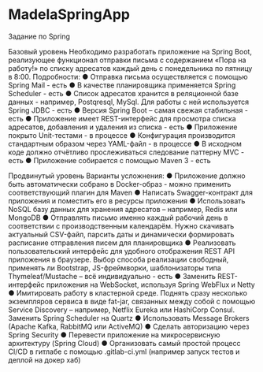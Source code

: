 # MadelaSpringApp
Задание по Spring

Базовый уровень
Необходимо разработать приложение на Spring Boot, реализующее функционал отправки письма с содержанием «Пора на работу!» по списку адресатов каждый день с понедельника по пятницу в 8:00. Подробности:
●	Отправка письма осуществляется с помощью Spring Mail - есть
●	В качестве планировщика применяется Spring Scheduler - есть
●	Список адресатов хранится в реляционной базе данных - например, Postqresql, MySql. Для работы с ней используется Spring JDBC - есть
●	Версия Spring Boot – самая свежая стабильная - есть
●	Приложение имеет REST-интерфейс для просмотра списка адресатов, добавления и удаления из списка - есть
●	Приложение покрыто Unit-тестами - в процессе
●	Конфигурация производится стандартным образом через YAML-файл - в процессе
●	В исходном коде должно отчётливо прослеживаться следование паттерну MVC - есть
●	Приложение собирается с помощью Maven 3 - есть

Продвинутый уровень
Варианты усложнения:
●	Приложение должно быть автоматически собрано в Docker-образ - можно применить соответствующий плагин для Maven
●	Написать Swagger-контракт для приложения и поместить его в ресурсы приложения
●	Использовать NoSQL базу данных для хранения адресатов – например, Redis или MongoDB
●	Отправлять письмо именно каждый рабочий день в соответствии с производственным календарём. Нужно скачивать актуальный CSV-файл, парсить даты и динамически формировать расписание отправления писем для планировщика
●	Реализовать пользовательский интерфейс для удобного отображения REST API приложения в браузере. Выбор способа реализации свободный, применять ли Bootstrap, JS-фреймворки, шаблонизаторы типа Thymeleaf/Mustache – всё индивидуально - есть
●	Заменить REST-интерфейс приложения на WebSocket, используя Spring WebFlux и Netty
●	Имитировать работу в кластерной среде. Поднять сразу несколько экземпляров сервиса в виде fat-jar, связанных между собой с помощью Service Discovery – например, Netflix Eureka или HashiCorp Consul. Заменить Spring Scheduler на Quartz
●	Использовать Message Brokers (Apache Kafka, RabbitMQ или ActiveMQ)
●	Сделать авторизацию через Spring Security
●	Перевести приложение на микросервисную архитектуру (Spring Cloud)
●	Организовать самый простой процесс CI/CD в гитлабе с помощью .gitlab-ci.yml
(например запуск тестов и деплой на докер хаб)
